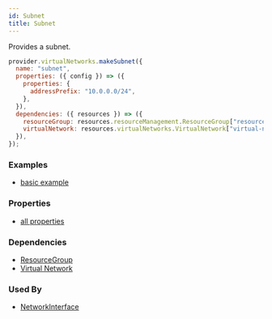 ```yaml
---
id: Subnet
title: Subnet
---
```


Provides a subnet.

```js
provider.virtualNetworks.makeSubnet({
  name: "subnet",
  properties: ({ config }) => ({
    properties: {
      addressPrefix: "10.0.0.0/24",
    },
  }),
  dependencies: ({ resources }) => ({
    resourceGroup: resources.resourceManagement.ResourceGroup["resource-group"],
    virtualNetwork: resources.virtualNetworks.VirtualNetwork["virtual-network"],
  }),
});
```

### Examples

- [basic example](https://github.com/grucloud/grucloud/blob/main/examples/azure/vm/resources.js)

### Properties

- [all properties](https://docs.microsoft.com/en-us/rest/api/virtualnetwork/publicipaddresses/createorupdate#request-body)

### Dependencies

- [ResourceGroup](../resourceManagement/ResourceGroup.md)
- [Virtual Network](./VirtualNetwork.md)

### Used By

- [NetworkInterface](./NetworkInterface.md)
